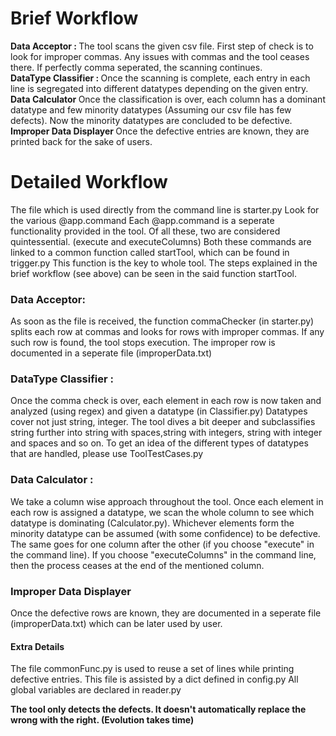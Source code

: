 <h1>Brief Workflow </h1>
<b> Data Acceptor : </b>
	The tool scans the given csv file. First step of check is to look for improper commas. Any issues with commas and the tool ceases there. If perfectly comma seperated, the scanning continues.<br>
<b> DataType Classifier : </b>
	Once the scanning is complete, each entry in each line is segregated into different datatypes depending on the given entry.<br>
<b> Data Calculator </b>
	Once the classification is over, each column has a dominant datatype and few minority datatypes (Assuming our csv file has few defects). Now the minority datatypes are concluded to be defective.
<b> Improper Data Displayer </b>
	Once the defective entries are known, they are printed back for the sake of users.

<h1> Detailed Workflow</h1>
<p>
The file which is used directly from the command line is starter.py
Look for the various @app.command
Each @app.command is a seperate functionality provided in the tool.
Of all these, two are considered quintessential. (execute and executeColumns)
Both these commands are linked to a common function called startTool, which can be found in trigger.py
This function is the key to whole tool. The steps explained in the brief workflow (see above) can be seen in the said function startTool.
</p>

<h3>Data Acceptor:</h3>
As soon as the file is received, the function commaChecker (in starter.py) splits each row at commas and looks for rows with improper commas. If any such row is found, the tool stops execution. The improper row is documented in a seperate file (improperData.txt)
<h3>DataType Classifier :</h3>
Once the comma check is over, each element in each row is now taken and analyzed (using regex) and given a datatype (in Classifier.py)
Datatypes cover not just string, integer. The tool dives a bit deeper and subclassifies string further into string with spaces,string with integers, string with integer and spaces and so on.
To get an idea of the different types of datatypes that are handled, please use ToolTestCases.py
<h3>Data Calculator :</h3>
We take a column wise approach throughout the tool. Once each element in each row is assigned a datatype, we scan the whole column to see which datatype is dominating (Calculator.py). Whichever elements form the minority datatype can be assumed (with some confidence) to be defective.
The same goes for one column after the other (if you choose "execute" in the command line).
If you choose "executeColumns" in the command line, then the process ceases at the end of the mentioned column.
<h3>Improper Data Displayer </h3>
Once the defective rows are known, they are documented in a seperate file (improperData.txt) which can be later used by user.

<h4>Extra Details</h4>
<p>
The file commonFunc.py is used to reuse a set of lines while printing defective entries.
This file is assisted by a dict defined in config.py
All global variables are declared in reader.py
</p>

<b> The tool only detects the defects. It doesn't automatically replace the wrong with the right. (Evolution takes time) </b>